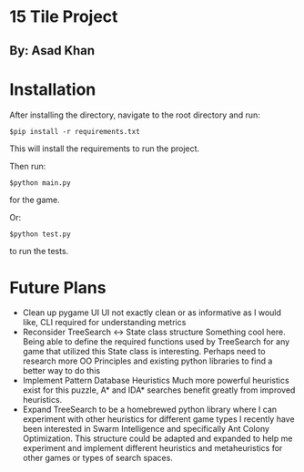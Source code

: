# 15 Tile Project
## By: Asad Khan

# Installation

After installing the directory, navigate to the root directory and run:
```
$pip install -r requirements.txt
```
This will install the requirements to run the project.

Then run:
```
$python main.py
```
for the game.

Or:
```
$python test.py
```
to run the tests. 

# Future Plans
- Clean up pygame UI
UI not exactly clean or as informative as I would like, CLI required for understanding metrics
- Reconsider TreeSearch <-> State class structure
Something cool here. Being able to define the required functions used by TreeSearch for any game that utilized this State class is interesting.
Perhaps need to research more OO Principles and existing python libraries to find a better way to do this
- Implement Pattern Database Heuristics
Much more powerful heuristics exist for this puzzle, A* and IDA* searches benefit greatly from improved heuristics.
- Expand TreeSearch to be a homebrewed python library where I can experiment with other heuristics for different game types
I recently have been interested in Swarm Intelligence and specifically Ant Colony Optimization. This structure could be
adapted and expanded to help me experiment and implement different heuristics and metaheuristics for other games or types
of search spaces. 
